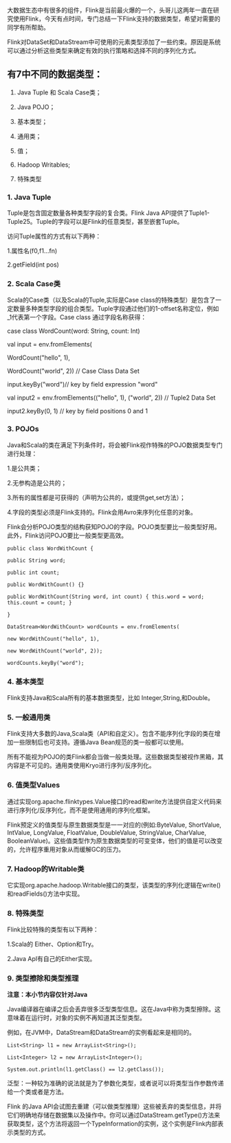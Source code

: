 大数据生态中有很多的组件，Flink是当前最火爆的一个，头哥儿这两年一直在研究使用Flink，今天有点时间，专门总结一下Flink支持的数据类型，希望对需要的同学有所帮助。

Flink对DataSet和DataStream中可使用的元素类型添加了一些约束。原因是系统可以通过分析这些类型来确定有效的执行策略和选择不同的序列化方式。

## 有7中不同的数据类型：

1. Java Tuple 和 Scala Case类；

2. Java POJO；

3. 基本类型；

4. 通用类；

5. 值；

6. Hadoop Writables;

7. 特殊类型

### 1. Java Tuple

Tuple是包含固定数量各种类型字段的复合类。Flink Java API提供了Tuple1-Tuple25。Tuple的字段可以是Flink的任意类型，甚至嵌套Tuple。

访问Tuple属性的方式有以下两种：

1.属性名(f0,f1…fn)

2.getField(int pos)

### 2. Scala Case类

Scala的Case类（以及Scala的Tuple,实际是Case class的特殊类型）是包含了一定数量多种类型字段的组合类型。Tuple字段通过他们的1-offset名称定位，例如 _1代表第一个字段。Case class 通过字段名称获得：

case class WordCount(word: String, count: Int)

val input = env.fromElements(

WordCount("hello", 1),

WordCount("world", 2)) // Case Class Data Set

input.keyBy("word")// key by field expression "word"

val input2 = env.fromElements(("hello", 1), ("world", 2)) // Tuple2 Data Set

input2.keyBy(0, 1) // key by field positions 0 and 1

### 3. POJOs

Java和Scala的类在满足下列条件时，将会被Flink视作特殊的POJO数据类型专门进行处理：

1.是公共类；

2.无参构造是公共的；

3.所有的属性都是可获得的（声明为公共的，或提供get,set方法）；

4.字段的类型必须是Flink支持的。Flink会用Avro来序列化任意的对象。

Flink会分析POJO类型的结构获知POJO的字段。POJO类型要比一般类型好用。此外，Flink访问POJO要比一般类型更高效。

```
public class WordWithCount {

public String word;

public int count;

public WordWithCount() {}

public WordWithCount(String word, int count) { this.word = word; this.count = count; }

}

DataStream<WordWithCount> wordCounts = env.fromElements(

new WordWithCount("hello", 1),

new WordWithCount("world", 2));

wordCounts.keyBy("word");
```

### 4. 基本类型

Flink支持Java和Scala所有的基本数据类型，比如 Integer,String,和Double。

### 5. 一般通用类

Flink支持大多数的Java,Scala类（API和自定义）。包含不能序列化字段的类在增加一些限制后也可支持。遵循Java Bean规范的类一般都可以使用。

所有不能视为POJO的类Flink都会当做一般类处理。这些数据类型被视作黑箱，其内容是不可见的。通用类使用Kryo进行序列/反序列化。

### 6. 值类型Values

通过实现org.apache.flinktypes.Value接口的read和write方法提供自定义代码来进行序列化/反序列化，而不是使用通用的序列化框架。

Flink预定义的值类型与原生数据类型是一一对应的(例如:ByteValue, ShortValue, IntValue, LongValue, FloatValue, DoubleValue, StringValue, CharValue, BooleanValue)。这些值类型作为原生数据类型的可变变体，他们的值是可以改变的，允许程序重用对象从而缓解GC的压力。

### 7. Hadoop的Writable类

它实现org.apache.hadoop.Writable接口的类型，该类型的序列化逻辑在write()和readFields()方法中实现。

### 8. 特殊类型

Flink比较特殊的类型有以下两种：

1.Scala的 Either、Option和Try。

2.Java ApI有自己的Either实现。

### 9. 类型擦除和类型推理

**注意：本小节内容仅针对Java**

Java编译器在编译之后会丢弃很多泛型类型信息。这在Java中称为类型擦除。这意味着在运行时，对象的实例不再知道其泛型类型。

例如，在JVM中，DataStream<String>和DataStream<Long>的实例看起来是相同的。

```
List<String> l1 = new ArrayList<String>();

List<Integer> l2 = new ArrayList<Integer>();

System.out.println(l1.getClass() == l2.getClass());
```

泛型：一种较为准确的说法就是为了参数化类型，或者说可以将类型当作参数传递给一个类或者是方法。

Flink 的Java API会试图去重建（可以做类型推理）这些被丢弃的类型信息，并将它们明确地存储在数据集以及操作中。你可以通过DataStream.getType()方法来获取类型，这个方法将返回一个TypeInformation的实例，这个实例是Flink内部表示类型的方式。